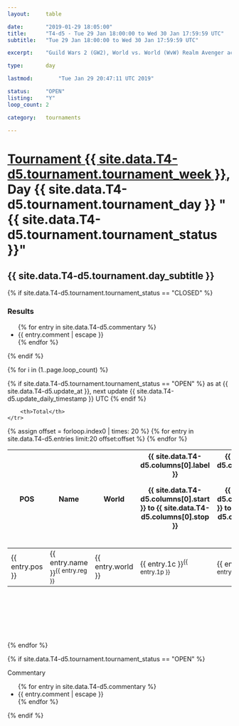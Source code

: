 ```yaml
---
layout: 	table

date: 		"2019-01-29 18:05:00"
title: 		"T4-d5 - Tue 29 Jan 18:00:00 to Wed 30 Jan 17:59:59 UTC"
subtitle: 	"Tue 29 Jan 18:00:00 to Wed 30 Jan 17:59:59 UTC"

excerpt:    "Guild Wars 2 (GW2), World vs. World (WvW) Realm Avenger achivement Tournament. \"Every Kill Counts\""

type:       day

lastmod: 		"Tue Jan 29 20:47:11 UTC 2019"

status:     "OPEN"
listing:    "Y"
loop_count: 2

category: 	tournaments

---
```

<div class="table_header">
    <h1><a href="{{ site.data.T4-d5.tournament.week_url }}">Tournament {{ site.data.T4-d5.tournament.tournament_week }}</a>, Day {{ site.data.T4-d5.tournament.tournament_day }} "{{ site.data.T4-d5.tournament.tournament_status }}"</h1>
    <h2>{{ site.data.T4-d5.tournament.day_subtitle }}</h2> 
</div>

{% if site.data.T4-d5.tournament.tournament_status == "CLOSED" %} 
<div class="commentary">
  <h3>Results</h3>
  <ul>
    {% for entry in site.data.T4-d5.commentary %}
    <li class="commentary_list">{{ entry.comment | escape }}</li>
    {% endfor %}
  </ul>
</div>
{% endif %}


{% for i in (1..page.loop_count) %}

{% if site.data.T4-d5.tournament.tournament_status == "OPEN" %} 
<span class="table_nextupdate">as at {{ site.data.T4-d5.update_at }}, next update {{ site.data.T4-d5.update_daily_timestamp }} UTC</span> 
{% endif %}

<table class="day_table">
  <colgroup>
    <col style="width:18px">
    <col style="width:55px">
    <col style="width:55px">
    <col style="width:12px">
    <col style="width:12px">
    <col style="width:12px">
    <col style="width:12px">
    <col style="width:12px">
    <col style="width:12px">
    <col style="width:12px">
    <col style="width:12px">
    <col style="width:12px">
    <col style="width:12px">
    <col style="width:12px">
    <col style="width:12px">
    <col style="width:12px">
    <col style="width:12px">
    <col style="width:12px">
    <col style="width:12px">
    <col style="width:12px">
    <col style="width:12px">
    <col style="width:12px">
    <col style="width:12px">
    <col style="width:12px">
    <col style="width:12px">
    <col style="width:12px">
    <col style="width:12px">
    <col style="width:18px">
  </colgroup>  
  <thead>
    <tr>
        <th>POS</th>
        <th class="AlignLeft">Name</th>
        <th class="AlignLeft">World</th>

<th><div class="label">{{ site.data.T4-d5.columns[0].label }}<p class="onhover">{{ site.data.T4-d5.columns[0].start }} to {{ site.data.T4-d5.columns[0].stop }}</p></div>​</th>
<th><div class="label">{{ site.data.T4-d5.columns[1].label }}<p class="onhover">{{ site.data.T4-d5.columns[1].start }} to {{ site.data.T4-d5.columns[1].stop }}</p></div>​</th>
<th><div class="label">{{ site.data.T4-d5.columns[2].label }}<p class="onhover">{{ site.data.T4-d5.columns[2].start }} to {{ site.data.T4-d5.columns[2].stop }}</p></div>​</th>
<th><div class="label">{{ site.data.T4-d5.columns[3].label }}<p class="onhover">{{ site.data.T4-d5.columns[3].start }} to {{ site.data.T4-d5.columns[3].stop }}</p></div>​</th>
<th><div class="label">{{ site.data.T4-d5.columns[4].label }}<p class="onhover">{{ site.data.T4-d5.columns[4].start }} to {{ site.data.T4-d5.columns[4].stop }}</p></div>​</th>
<th><div class="label">{{ site.data.T4-d5.columns[5].label }}<p class="onhover">{{ site.data.T4-d5.columns[5].start }} to {{ site.data.T4-d5.columns[5].stop }}</p></div>​</th>
<th><div class="label">{{ site.data.T4-d5.columns[6].label }}<p class="onhover">{{ site.data.T4-d5.columns[6].start }} to {{ site.data.T4-d5.columns[6].stop }}</p></div>​</th>
<th><div class="label">{{ site.data.T4-d5.columns[7].label }}<p class="onhover">{{ site.data.T4-d5.columns[7].start }} to {{ site.data.T4-d5.columns[7].stop }}</p></div>​</th>
<th><div class="label">{{ site.data.T4-d5.columns[8].label }}<p class="onhover">{{ site.data.T4-d5.columns[8].start }} to {{ site.data.T4-d5.columns[8].stop }}</p></div>​</th>
<th><div class="label">{{ site.data.T4-d5.columns[9].label }}<p class="onhover">{{ site.data.T4-d5.columns[9].start }} to {{ site.data.T4-d5.columns[9].stop }}</p></div>​</th>
<th><div class="label">{{ site.data.T4-d5.columns[10].label }}<p class="onhover">{{ site.data.T4-d5.columns[10].start }} to {{ site.data.T4-d5.columns[10].stop }}</p></div>​</th>

<th><div class="label">{{ site.data.T4-d5.columns[11].label }}<p class="onhover">{{ site.data.T4-d5.columns[11].start }} to {{ site.data.T4-d5.columns[11].stop }}</p></div>​</th>
<th><div class="label">{{ site.data.T4-d5.columns[12].label }}<p class="onhover">{{ site.data.T4-d5.columns[12].start }} to {{ site.data.T4-d5.columns[12].stop }}</p></div>​</th>
<th><div class="label">{{ site.data.T4-d5.columns[13].label }}<p class="onhover">{{ site.data.T4-d5.columns[13].start }} to {{ site.data.T4-d5.columns[13].stop }}</p></div>​</th>
<th><div class="label">{{ site.data.T4-d5.columns[14].label }}<p class="onhover">{{ site.data.T4-d5.columns[14].start }} to {{ site.data.T4-d5.columns[14].stop }}</p></div>​</th>
<th><div class="label">{{ site.data.T4-d5.columns[15].label }}<p class="onhover">{{ site.data.T4-d5.columns[15].start }} to {{ site.data.T4-d5.columns[15].stop }}</p></div>​</th>
<th><div class="label">{{ site.data.T4-d5.columns[16].label }}<p class="onhover">{{ site.data.T4-d5.columns[16].start }} to {{ site.data.T4-d5.columns[16].stop }}</p></div>​</th>
<th><div class="label">{{ site.data.T4-d5.columns[17].label }}<p class="onhover">{{ site.data.T4-d5.columns[17].start }} to {{ site.data.T4-d5.columns[17].stop }}</p></div>​</th>
<th><div class="label">{{ site.data.T4-d5.columns[18].label }}<p class="onhover">{{ site.data.T4-d5.columns[18].start }} to {{ site.data.T4-d5.columns[18].stop }}</p></div>​</th>
<th><div class="label">{{ site.data.T4-d5.columns[19].label }}<p class="onhover">{{ site.data.T4-d5.columns[19].start }} to {{ site.data.T4-d5.columns[19].stop }}</p></div>​</th>
<th><div class="label">{{ site.data.T4-d5.columns[20].label }}<p class="onhover">{{ site.data.T4-d5.columns[20].start }} to {{ site.data.T4-d5.columns[20].stop }}</p></div>​</th>

<th><div class="label">{{ site.data.T4-d5.columns[21].label }}<p class="onhover">{{ site.data.T4-d5.columns[21].start }} to {{ site.data.T4-d5.columns[21].stop }}</p></div>​</th>
<th><div class="label">{{ site.data.T4-d5.columns[22].label }}<p class="onhover">{{ site.data.T4-d5.columns[22].start }} to {{ site.data.T4-d5.columns[22].stop }}</p></div>​</th>
<th><div class="label">{{ site.data.T4-d5.columns[23].label }}<p class="onhover">{{ site.data.T4-d5.columns[23].start }} to {{ site.data.T4-d5.columns[23].stop }}</p></div>​</th>

        <th>Total</th>
    </tr>
  </thead>
  {% assign offset = forloop.index0 | times: 20 %}
<tbody>
{% for entry in site.data.T4-d5.entries limit:20 offset:offset %}
  <tr>
    <td class="pl{{ entry.pos }}">{{ entry.pos }}</td>
    <td class="AlignLeft">{{ entry.name }}<sup>{{ entry.reg }}</sup></td>
    <td class="AlignLeft">{{ entry.world }}</td>
    <td class="pl{{ entry.1p }}">{{ entry.1c }}<sup>{{ entry.1p }}</sup></td>
    <td class="pl{{ entry.2p }}">{{ entry.2c }}<sup>{{ entry.2p }}</sup></td>
    <td class="pl{{ entry.3p }}">{{ entry.3c }}<sup>{{ entry.3p }}</sup></td>
    <td class="pl{{ entry.4p }}">{{ entry.4c }}<sup>{{ entry.4p }}</sup></td>
    <td class="pl{{ entry.5p }}">{{ entry.5c }}<sup>{{ entry.5p }}</sup></td>
    <td class="pl{{ entry.6p }}">{{ entry.6c }}<sup>{{ entry.6p }}</sup></td>
    <td class="pl{{ entry.7p }}">{{ entry.7c }}<sup>{{ entry.7p }}</sup></td>
    <td class="pl{{ entry.8p }}">{{ entry.8c }}<sup>{{ entry.8p }}</sup></td>
    <td class="pl{{ entry.9p }}">{{ entry.9c }}<sup>{{ entry.9p }}</sup></td>
    <td class="pl{{ entry.10p }}">{{ entry.10c }}<sup>{{ entry.10p }}</sup></td>
    <td class="pl{{ entry.11p }}">{{ entry.11c }}<sup>{{ entry.11p }}</sup></td>
    <td class="pl{{ entry.12p }}">{{ entry.12c }}<sup>{{ entry.12p }}</sup></td>
    <td class="pl{{ entry.13p }}">{{ entry.13c }}<sup>{{ entry.13p }}</sup></td>
    <td class="pl{{ entry.14p }}">{{ entry.14c }}<sup>{{ entry.14p }}</sup></td>
    <td class="pl{{ entry.15p }}">{{ entry.15c }}<sup>{{ entry.15p }}</sup></td>
    <td class="pl{{ entry.16p }}">{{ entry.16c }}<sup>{{ entry.16p }}</sup></td>
    <td class="pl{{ entry.17p }}">{{ entry.17c }}<sup>{{ entry.17p }}</sup></td>
    <td class="pl{{ entry.18p }}">{{ entry.18c }}<sup>{{ entry.18p }}</sup></td>
    <td class="pl{{ entry.19p }}">{{ entry.19c }}<sup>{{ entry.19p }}</sup></td>
    <td class="pl{{ entry.20p }}">{{ entry.20c }}<sup>{{ entry.20p }}</sup></td>
    <td class="pl{{ entry.21p }}">{{ entry.21c }}<sup>{{ entry.21p }}</sup></td>
    <td class="pl{{ entry.22p }}">{{ entry.22c }}<sup>{{ entry.22p }}</sup></td>
    <td class="pl{{ entry.23p }}">{{ entry.23c }}<sup>{{ entry.23p }}</sup></td>
    <td class="pl{{ entry.24p }}">{{ entry.24c }}<sup>{{ entry.24p }}</sup></td>
    <td>{{ entry.total }}</td>
  </tr>
{% endfor %}  
</tbody>
</table>
<div class="leaderboard">
  <script async src="//pagead2.googlesyndication.com/pagead/js/adsbygoogle.js"></script>
  <!-- 728x90 -->
  <ins class="adsbygoogle"
       style="display:inline-block;width:728px;height:90px"
       data-ad-client="ca-pub-3274917281288240"
       data-ad-slot="3870538733"></ins>
  <script>
  (adsbygoogle = window.adsbygoogle || []).push({});
  </script>    
</div>
<br />
{% endfor %}

{% if site.data.T4-d5.tournament.tournament_status == "OPEN" %} 
<div class="commentary">
  <span class="commentary_title">Commentary</span>
  <ul>
    {% for entry in site.data.T4-d5.commentary %}
    <li class="commentary_list">{{ entry.comment | escape }}</li>
    {% endfor %}
  </ul>
</div>
{% endif %}


